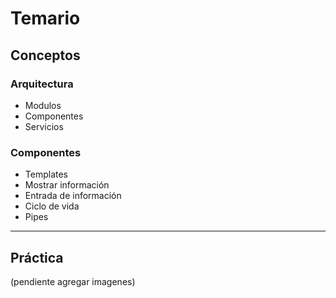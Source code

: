 #  Temario


## Conceptos  
### Arquitectura
* Modulos
* Componentes
* Servicios

### Componentes
* Templates
* Mostrar información
* Entrada de información
* Ciclo de vida
* Pipes
____
## Práctica
(pendiente agregar imagenes)






